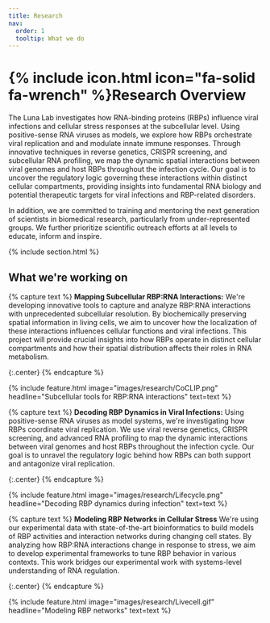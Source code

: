 ```yaml
---
title: Research
nav:
  order: 1
  tooltip: What we do
---
```


# {% include icon.html icon="fa-solid fa-wrench" %}Research Overview

The Luna Lab investigates how RNA-binding proteins (RBPs) influence viral infections and cellular stress responses at the subcellular level. Using positive-sense RNA viruses as models, we explore how RBPs orchestrate viral replication and and modulate innate immune responses. Through innovative techniques in reverse genetics, CRISPR screening, and subcellular RNA profiling, we map the dynamic spatial interactions between viral genomes and host RBPs throughout the infection cycle. Our goal is to uncover the regulatory logic governing these interactions within distinct cellular compartments, providing insights into fundamental RNA biology and potential therapeutic targets for viral infections and RBP-related disorders.

In addition, we are committed to training and mentoring the next generation of scientists in biomedical research, particularly from under-represented groups. We further prioritize scientific outreach efforts at all levels to educate, inform and inspire.

{% include section.html %}

## What we're working on

{% capture text %}
**Mapping Subcellular RBP:RNA Interactions:**
We're developing innovative tools to capture and analyze RBP:RNA interactions with unprecedented subcellular resolution. By biochemically preserving spatial information in living cells, we aim to uncover how the localization of these interactions influences cellular functions and viral infections. This project will provide crucial insights into how RBPs operate in distinct cellular compartments and how their spatial distribution affects their roles in RNA metabolism.


{:.center}
{% endcapture %}

{%
  include feature.html
  image="images/research/CoCLIP.png"
  headline="Subcellular tools for RBP:RNA interactions"
  text=text
%}

{% capture text %}
**Decoding RBP Dynamics in Viral Infections:**
Using positive-sense RNA viruses as model systems, we're investigating how RBPs coordinate viral replication. We use viral reverse genetics, CRISPR screening, and advanced RNA profiling to map the dynamic interactions between viral genomes and host RBPs throughout the infection cycle. Our goal is to unravel the regulatory logic behind how RBPs can both support and antagonize viral replication.
<br>

{:.center}
{% endcapture %}

{%
  include feature.html
  image="images/research/Lifecycle.png"
  headline="Decoding RBP dynamics during infection"
  text=text
%}

{% capture text %}
**Modeling RBP Networks in Cellular Stress**
We're using our experimental data with state-of-the-art bioinformatics to build models of RBP activities and interaction networks during changing cell states. By analyzing how RBP:RNA interactions change in response to stress, we aim to develop experimental frameworks to tune RBP behavior in various  contexts. This work bridges our experimental work with systems-level understanding of RNA regulation.

{:.center}
{% endcapture %}

{%
  include feature.html
  image="images/research/Livecell.gif"
  headline="Modeling RBP networks"
  text=text
%}